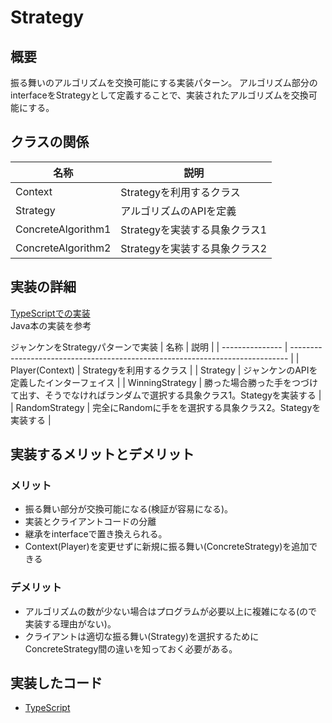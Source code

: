 # Strategy
## 概要
振る舞いのアルゴリズムを交換可能にする実装パターン。
アルゴリズム部分のinterfaceをStrategyとして定義することで、実装されたアルゴリズムを交換可能にする。
## クラスの関係

| 名称               | 説明                                |
| ------------------ | ----------------------------------- |
| Context            | Strategyを利用するクラス          |
| Strategy           | アルゴリズムのAPIを定義            |
| ConcreteAlgorithm1 | Strategyを実装する具象クラス1 |
| ConcreteAlgorithm2 | Strategyを実装する具象クラス2 |
## 実装の詳細

[TypeScriptでの実装](https://github.com/sakana7392/Design_Patterns/tree/main/Strategy/TypeScript)
<br>Java本の実装を参考

ジャンケンをStrategyパターンで実装
| 名称            | 説明                                                                          |
| --------------- | ----------------------------------------------------------------------------- |
| Player(Context) | Strategyを利用するクラス |
| Strategy | ジャンケンのAPIを定義したインターフェイス |
| WinningStrategy | 勝った場合勝った手をつづけて出す、そうでなければランダムで選択する具象クラス1。Stategyを実装する |
| RandomStrategy | 完全にRandomに手をを選択する具象クラス2。Stategyを実装する |


## 実装するメリットとデメリット
### メリット
* 振る舞い部分が交換可能になる(検証が容易になる)。
* 実装とクライアントコードの分離
* 継承をinterfaceで置き換えられる。
* Context(Player)を変更せずに新規に振る舞い(ConcreteStrategy)を追加できる
### デメリット
* アルゴリズムの数が少ない場合はプログラムが必要以上に複雑になる(ので実装する理由がない)。
* クライアントは適切な振る舞い(Strategy)を選択するためにConcreteStrategy間の違いを知っておく必要がある。
## 実装したコード

* [TypeScript](https://github.com/sakana7392/Design_Patterns/tree/main/Strategy/TypeScript)
<!-- * [Go](https://github.com/sakana7392/Design_Patterns/tree/main/Strategy/Go) -->
